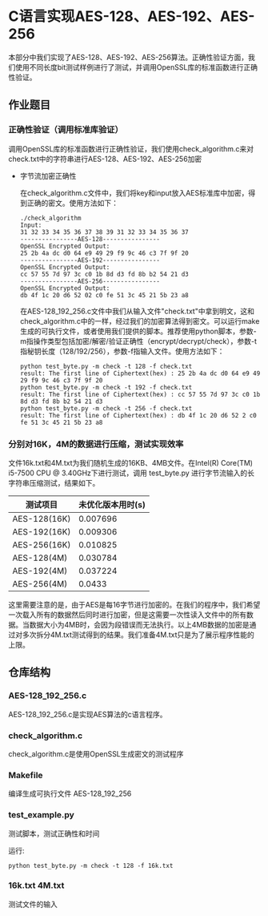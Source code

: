 # C语言实现AES-128、AES-192、AES-256

本部分中我们实现了AES-128、AES-192、AES-256算法。正确性验证方面，我们使用不同长度bit测试样例进行了测试，并调用OpenSSL库的标准函数进行正确性验证。

## 作业题目

### 正确性验证（调用标准库验证）

调用OpenSSL库的标准函数进行正确性验证，我们使用check_algorithm.c来对check.txt中的字符串进行AES-128、AES-192、AES-256加密


- 字节流加密正确性
  
  在check_algorithm.c文件中，我们将key和input放入AES标准库中加密，得到正确的密文。使用方法如下：

    ```
    ./check_algorithm 
    Input:
    31 32 33 34 35 36 37 38 39 31 32 33 34 35 36 37 
    ----------------AES-128----------------
    OpenSSL Encrypted Output:
    25 2b 4a dc d0 64 e9 49 29 f9 9c 46 c3 7f 9f 20 
    ----------------AES-192----------------
    OpenSSL Encrypted Output:
    cc 57 55 7d 97 3c c0 1b 8d d3 fd 8b b2 54 21 d3 
    ----------------AES-256----------------
    OpenSSL Encrypted Output:
    db 4f 1c 20 d6 52 02 c0 fe 51 3c 45 21 5b 23 a8
    ```
    在AES-128_192_256.c文件中我们从输入文件"check.txt"中拿到明文，这和check_algorithm.c中的一样，经过我们的加密算法得到密文。可以运行make生成的可执行文件，或者使用我们提供的脚本。推荐使用python脚本，参数-m指操作类型包括加密/解密/验证正确性（encrypt/decrypt/check），参数-t指秘钥长度（128/192/256），参数-f指输入文件。使用方法如下：
    ```
    python test_byte.py -m check -t 128 -f check.txt
    result: The first line of Ciphertext(hex) : 25 2b 4a dc d0 64 e9 49 29 f9 9c 46 c3 7f 9f 20
    python test_byte.py -m check -t 192 -f check.txt
    result: The first line of Ciphertext(hex) : cc 57 55 7d 97 3c c0 1b 8d d3 fd 8b b2 54 21 d3
    python test_byte.py -m check -t 256 -f check.txt
    result: The first line of Ciphertext(hex) : db 4f 1c 20 d6 52 2 c0 fe 51 3c 45 21 5b 23 a8
    ```


### 分别对16K，4M的数据进行压缩，测试实现效率

文件16k.txt和4M.txt为我们随机生成的16KB、4MB文件。在Intel(R) Core(TM) i5-7500 CPU @ 3.40GHz下进行测试，调用 test_byte.py 进行字节流输入的长字符串压缩测试，结果如下。

| 测试项目     | 未优化版本用时(s) |
| ----------- | ----------- |
| AES-128(16K)    | 0.007696 | 
| AES-192(16K)    | 0.009306 | 
| AES-256(16K)    | 0.010825 | 
| AES-128(4M)    | 0.030784 | 
| AES-192(4M)    | 0.037224 | 
| AES-256(4M)    | 0.0433   | 

这里需要注意的是，由于AES是每16字节进行加密的。在我们的程序中，我们希望一次载入所有的数据然后同时进行加密，但是这需要一次性读入文件中的所有数据。当数据大小为4MB时，会因为段错误而无法执行。以上4MB数据的加密是通过对多次拆分4M.txt测试得到的结果。我们准备4M.txt只是为了展示程序性能的上限。

## 仓库结构

### AES-128_192_256.c

AES-128_192_256.c是实现AES算法的c语言程序。

### check_algorithm.c

check_algorithm.c是使用OpenSSL生成密文的测试程序

### Makefile

编译生成可执行文件 AES-128_192_256


### test_example.py

测试脚本，测试正确性和时间

运行: 
    
    python test_byte.py -m check -t 128 -f 16k.txt

### 16k.txt 4M.txt

测试文件的输入